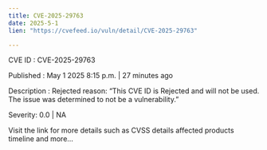 ```yaml
---
title: CVE-2025-29763
date: 2025-5-1
lien: "https://cvefeed.io/vuln/detail/CVE-2025-29763"

---
```


CVE ID : CVE-2025-29763

Published :  May 1
2025
8:15 p.m. | 27 minutes ago

Description : Rejected reason: “This CVE ID is Rejected and will not be used.  The issue was determined to not be a vulnerability.”

Severity: 0.0 | NA

Visit the link for more details
such as CVSS details
affected products
timeline
and more...
